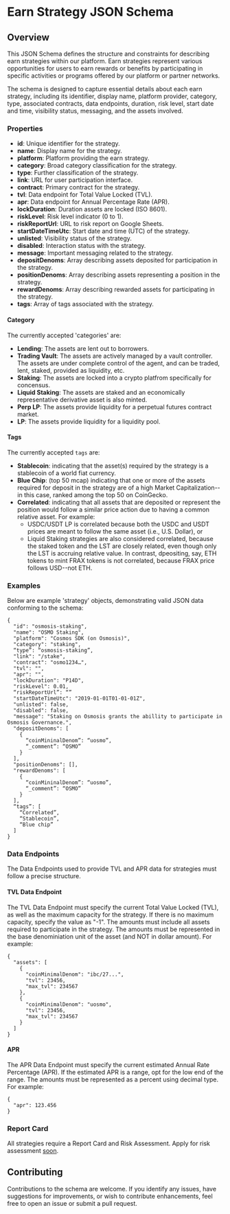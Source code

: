 # Earn Strategy JSON Schema

## Overview

This JSON Schema defines the structure and constraints for describing earn strategies within our platform. Earn strategies represent various opportunities for users to earn rewards or benefits by participating in specific activities or programs offered by our platform or partner networks.

The schema is designed to capture essential details about each earn strategy, including its identifier, display name, platform provider, category, type, associated contracts, data endpoints, duration, risk level, start date and time, visibility status, messaging, and the assets involved.

### Properties

- **id**: Unique identifier for the strategy.
- **name**: Display name for the strategy.
- **platform**: Platform providing the earn strategy.
- **category**: Broad category classification for the strategy.
- **type**: Further classification of the strategy.
- **link**: URL for user participation interface.
- **contract**: Primary contract for the strategy.
- **tvl**: Data endpoint for Total Value Locked (TVL).
- **apr**: Data endpoint for Annual Percentage Rate (APR).
- **lockDuration**: Duration assets are locked (ISO 8601).
- **riskLevel**: Risk level indicator (0 to 1).
- **riskReportUrl**: URL to risk report on Google Sheets.
- **startDateTimeUtc**: Start date and time (UTC) of the strategy.
- **unlisted**: Visibility status of the strategy.
- **disabled**: Interaction status with the strategy.
- **message**: Important messaging related to the strategy.
- **depositDenoms**: Array describing assets deposited for participation in the strategy.
- **positionDenoms**: Array describing assets representing a position in the strategy.
- **rewardDenoms**: Array describing rewarded assets for participating in the strategy.
- **tags**: Array of tags associated with the strategy.

#### Category 

The currently accepted 'categories' are:
- **Lending**: The assets are lent out to borrowers. 
- **Trading Vault**: The assets are actively managed by a vault controller. The assets are under complete control of the agent, and can be traded, lent, staked, provided as liquidity, etc.
- **Staking**: The assets are locked into a crypto platfrom specifically for concensus.
- **Liquid Staking**: The assets are staked and an economically representative derivative asset is also minted. 
- **Perp LP**: The assets provide liquidity for a perpetual futures contract market.
- **LP**: The assets provide liquidity for a liquidity pool.

#### Tags

The currently accepted `tags` are:
- **Stablecoin**: indicating that the asset(s) required by the strategy is a stablecoin of a world fiat currency.
- **Blue Chip**: (top 50 mcap) indicating that one or more of the assets required for deposit in the strategy are of a high Market Capitalization--in this case, ranked among the top 50 on CoinGecko.
- **Correlated**: indicating that all assets that are deposited or represent the position would follow a similar price action due to having a common relative asset. For example:
  - USDC/USDT LP is correlated because both the USDC and USDT prices are meant to follow the same asset (i.e., U.S. Dollar), or
  - Liquid Staking strategies are also considered correlated, because the staked token and the LST are closely related, even though only the LST is accruing relative value.
  In contrast, dpeositing, say, ETH tokens to mint FRAX tokens is not correlated, because FRAX price follows USD--not ETH. 

### Examples

Below are example 'strategy' objects, demonstrating valid JSON data conforming to the schema:

```
{
  "id": "osmosis-staking",
  "name": "OSMO Staking",
  "platform": "Cosmos SDK (on Osmosis)",
  "category": "staking",
  “type”: “osmosis-staking”,
  "link": "/stake",
  "contract": "osmo1234…",
  "tvl": "",
  "apr": "",
  "lockDuration": "P14D",
  "riskLevel": 0.01,
  “riskReportUrl”: “”
  "startDateTimeUtc": "2019-01-01T01-01-01Z",
  "unlisted": false,
  "disabled": false,
  "message": "Staking on Osmosis grants the abillity to participate in Osmosis Governance.",
  "depositDenoms": [
    {
      “coinMininalDenom”: “uosmo”,
      “_comment”: “OSMO”
    }
  ],
  "positionDenoms": [],
  "rewardDenoms": [
    {
      “coinMininalDenom”: “uosmo”,
      “_comment”: “OSMO”
    }
  ],
  “tags”: [
    “Correlated”,
    “Stablecoin”,
    “Blue chip”
  ]
}
```


### Data Endpoints

The Data Endpoints used to provide TVL and APR data for strategies must follow a precise structure.

#### TVL Data Endpoint

The TVL Data Endpoint must specify the current Total Value Locked (TVL), as well as the maximum capacity for the strategy.
If there is no maximum capacity, specify the value as "-1".
The amounts must include all assets required to participate in the strategy.
The amounts must be represented in the base denominiation unit of the asset (and NOT in dollar amount).
For example:
```
{
  "assets": [
    {
      "coinMinimalDenom": "ibc/27...",
      "tvl": 23456,
      "max_tvl": 234567
    },
    {
      "coinMinimalDenom": "uosmo",
      "tvl": 23456,
      "max_tvl": 234567
    }
  ]
}
```

#### APR

The APR Data Endpoint must specify the current estimated Annual Rate Percentage (APR).
If the estimated APR is a range, opt for the low end of the range.
The amounts must be represented as a percent using decimal type.
For example:
```
{
  "apr": 123.456
}
```

### Report Card

All strategies require a Report Card and Risk Assessment. Apply for risk assessment [soon](here).


## Contributing

Contributions to the schema are welcome. If you identify any issues, have suggestions for improvements, or wish to contribute enhancements, feel free to open an issue or submit a pull request.
